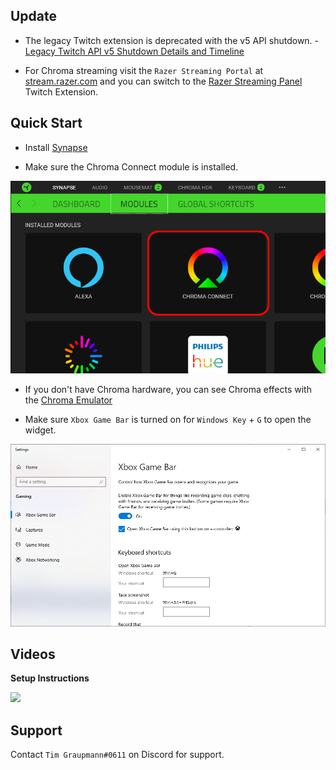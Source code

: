 ## Update ##

* The legacy Twitch extension is deprecated with the v5 API shutdown. - [Legacy Twitch API v5 Shutdown Details and Timeline](https://blog.twitch.tv/en/2021/07/15/legacy-twitch-api-v5-shutdown-details-and-timeline/)

* For Chroma streaming visit the `Razer Streaming Portal` at [stream.razer.com](https://stream.razer.com) and you can switch to the [Razer Streaming Panel](https://dashboard.twitch.tv/extensions/5z0l5bgwb0r0xcqritj8leqgo06l9j) Twitch Extension.

## Quick Start ##

* Install [Synapse](https://www.razer.com/synapse-3)

* Make sure the Chroma Connect module is installed.

![image_28](images/image_28.png)

* If you don't have Chroma hardware, you can see Chroma effects with the [Chroma Emulator](https://github.com/razerofficial/ChromaEmulator)

* Make sure `Xbox Game Bar` is turned on for `Windows Key` + `G` to open the widget.

![image_29](images/image_29.png)


## Videos ##

**Setup Instructions**

<a target="_blank" href="https://youtu.be/Uv17xAoWpPo"><img src="https://img.youtube.com/vi/Uv17xAoWpPo/0.jpg"></a>

## Support

Contact `Tim Graupmann#0611` on Discord for support.
